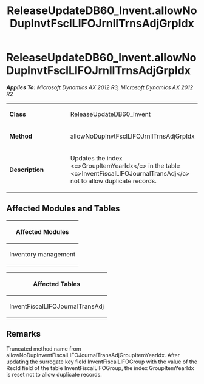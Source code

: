 ﻿---
title: ReleaseUpdateDB60_Invent.allowNoDupInvtFsclLIFOJrnllTrnsAdjGrpIdx
TOCTitle: ReleaseUpdateDB60_Invent.allowNoDupInvtFsclLIFOJrnllTrnsAdjGrpIdx
ms:assetid: 1f2a85fd-f91d-7184-01b0-6c1632521e56
ms:mtpsurl: https://msdn.microsoft.com/en-us/library/JJ684863(v=AX.60)
ms:contentKeyID: 49707070
ms.date: 05/18/2015
mtps_version: v=AX.60
---

# ReleaseUpdateDB60\_Invent.allowNoDupInvtFsclLIFOJrnllTrnsAdjGrpIdx 


_**Applies To:** Microsoft Dynamics AX 2012 R3, Microsoft Dynamics AX 2012 R2_

<table>
<colgroup>
<col style="width: 50%" />
<col style="width: 50%" />
</colgroup>
<tbody>
<tr class="odd">
<td><p><strong>Class</strong></p></td>
<td><p>ReleaseUpdateDB60_Invent</p></td>
</tr>
<tr class="even">
<td><p><strong>Method</strong></p></td>
<td><p>allowNoDupInvtFsclLIFOJrnllTrnsAdjGrpIdx</p></td>
</tr>
<tr class="odd">
<td><p><strong>Description</strong></p></td>
<td><p>Updates the index &lt;c&gt;GroupItemYearIdx&lt;/c&gt; in the table &lt;c&gt;InventFiscalLIFOJournalTransAdj&lt;/c&gt; not to allow duplicate records.</p></td>
</tr>
</tbody>
</table>


## Affected Modules and Tables

<table>
<colgroup>
<col style="width: 100%" />
</colgroup>
<thead>
<tr class="header">
<th><p>Affected Modules</p></th>
</tr>
</thead>
<tbody>
<tr class="odd">
<td><p>Inventory management</p></td>
</tr>
</tbody>
</table>


<table>
<colgroup>
<col style="width: 100%" />
</colgroup>
<thead>
<tr class="header">
<th><p>Affected Tables</p></th>
</tr>
</thead>
<tbody>
<tr class="odd">
<td><p>InventFiscalLIFOJournalTransAdj</p></td>
</tr>
</tbody>
</table>


## Remarks

Truncated method name from allowNoDupInventFiscalLIFOJournalTransAdjGroupItemYearIdx. After updating the surrogate key field InventFiscalLIFOGroup with the value of the RecId field of the table InventFiscalLIFOGroup, the index GroupItemYearIdx is reset not to allow duplicate records.

  



